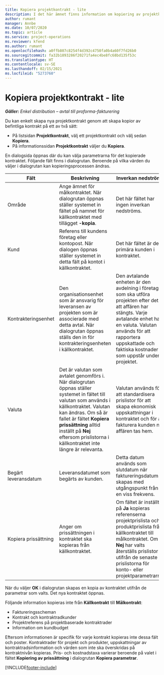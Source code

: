 ```yaml
---
title: Kopiera projektkontrakt - lite
description: I det här ämnet finns information om kopiering av projektkontrakt i Project Operations.
author: rumant
manager: Annbe
ms.date: 10/07/2020
ms.topic: article
ms.service: project-operations
ms.reviewer: kfend
ms.author: rumant
ms.openlocfilehash: a0ffb807c8254f4d392c4750fa0b4a60f7fd26b0
ms.sourcegitcommit: fa32b1893286f20271fa4ec4be8fc68bd135f53c
ms.translationtype: HT
ms.contentlocale: sv-SE
ms.lasthandoff: 02/15/2021
ms.locfileid: "5273760"
---
```

# <a name="copy-project-contracts---lite"></a>Kopiera projektkontrakt - lite

_**Gäller:** Enkel distribution – avtal till proforma-fakturering_

Du kan enkelt skapa nya projektkontrakt genom att skapa kopior av befintliga kontrakt på ett av två sätt: 

  - På listsidan **Projektkontrakt**, välj ett projektkontrakt och välj sedan **Kopiera**.
  - På informationssidan **Projektkontrakt** väljer du **Kopiera**.

En dialogsida öppnas där du kan välja parametrarna för det kopierade kontraktet. Följande fält finns i dialogrutan. Beroende på vilka värden du väljer i dialogrutan kan kopieringsprocessen ändras.

| **Fält** | **Beskrivning** | **Inverkan nedströms** |
| --- | --- | --- |
| Område | Ange ämnet för målkontraktet. När dialogrutan öppnas ställer systemet in fältet på namnet för källkontraktet med tillägget **-kopia**. | Det här fältet har ingen inverkan nedströms. |
| Kund | Referens till kundens företag eller kontopost. När dialogen öppnas ställer systemet in detta fält på kontot i källkontraktet. | Det här fältet är den primära kunden i kontraktet. |
| Kontrakteringsenhet | Den organisationsenhet som är ansvarig för leveransen av projekten som är associerade med detta avtal. När dialogrutan öppnas ställs den in för kontrakteringsenheten i källkontraktet. | Den avtalande enheten är den avdelning i företaget som ska utföra projekten efter det att affären har stängts. Varje avtalande enhet har en valuta. Valutan används för att rapportera uppskattade och faktiska kostnader som uppstår under projektet. |
| Valuta | Det är valutan som avtalet genomförs i. När dialogrutan öppnas ställer systemet in fältet till valutan som används i källkontraktet. Valutan kan ändras. Om så är fallet är fältet **Kopiera prissättning** alltid inställt på **Nej** eftersom prislistorna i källkontraktet inte längre är relevanta. | Valutan används för att standardisera prislistor för att skapa ekonomisk uppskattningar i kontraktet och för att fakturera kunden när affären tas hem. |
| Begärt leveransdatum | Leveransdatumet som begärts av kunden. | Detta datum används som slutdatum när faktureringsdatum skapas med utgångspunkt från en viss frekvens. |
| Kopiera prissättning | Anger om prissättningen i kontraktet ska kopieras från källkontraktet. | Om fältet är inställt på **Ja** kopieras referenserna projektprislista och produktprislista från källkontraktet till målkontraktet. Om **Nej** har valts återställs prislistor utifrån de senaste prislistorna för konto- eller projektparametrarna. |

När du väljer **OK** i dialogrutan skapas en kopia av kontraktet utifrån de parametrar som valts. Det nya kontraktet öppnas.

Följande information kopieras inte från **Källkontrakt** till **Målkontrakt**:

  - Faktureringsscheman
  - Kontrakt och kontraktradkunder
  - Projektreferens på projektbaserade kontraktrader
  - Information om kundbudget

Eftersom informationen är specifik för varje kontrakt kopieras inte dessa fält och poster. Kontraktrader för projekt och produkter, uppskattningar av kontraktradsinformation och värden som inte ska överskridas på kontraktnivån kopieras. Pris- och kostnadstaxa varierar beroende på valet i fältet **Kopiering av prissättning** i dialogrutan **Kopiera parametrar**.


[!INCLUDE[footer-include](../../includes/footer-banner.md)]